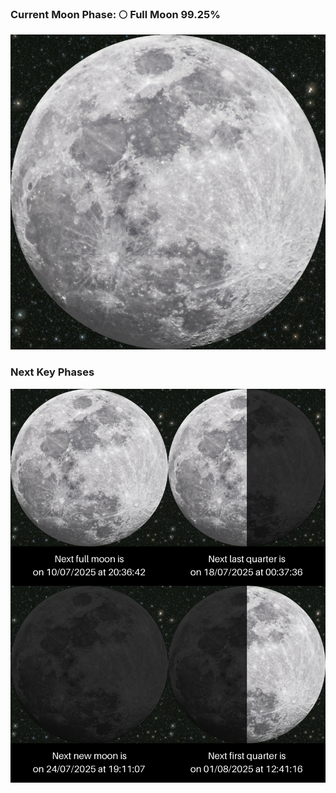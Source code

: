 ### Current Moon Phase: 🌕 Full Moon 99.25%
![Moon Phase](moonphase.png)
### Next Key Phases
![Gallery](gallery.png)
